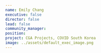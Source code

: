 ```yaml
---
name: Emily Chang
executive: false
director: false
lead: false
community_manager: 
position:  
project: CGA Projects, COVID South Korea
image: ../assets/default_exec_image.png
---
```

